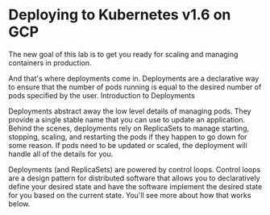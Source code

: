 # Deploying to Kubernetes v1.6  on GCP

The new goal of this lab is to get you ready for scaling and managing containers in production.

And that's where deployments come in. Deployments are a declarative way to ensure that the number of pods running is equal to the desired number of pods specified by the user.
Introduction to Deployments

Deployments abstract away the low level details of managing pods. They provide a single stable name that you can use to update an application. Behind the scenes, deployments rely on ReplicaSets to manage starting, stopping, scaling, and restarting the pods if they happen to go down for some reason. If pods need to be updated or scaled, the deployment will handle all of the details for you.

Deployments (and ReplicaSets) are powered by control loops. Control loops are a design pattern for distributed software that allows you to declaratively define your desired state and have the software implement the desired state for you based on the current state. You'll see more about how that works below.
